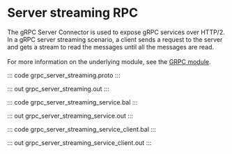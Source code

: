 # Server streaming RPC

The gRPC Server Connector is used to expose gRPC services over HTTP/2.
In a gRPC server streaming scenario, a client sends a request to the server and gets a stream to read the messages until all the messages are read.<br/><br/>
For more information on the underlying module, 
see the [GRPC module](https://docs.central.ballerina.io/ballerina/grpc/latest/).

::: code grpc_server_streaming.proto :::

::: out grpc_server_streaming.out :::

::: code grpc_server_streaming_service.bal :::

::: out grpc_server_streaming_service.out :::

::: code grpc_server_streaming_service_client.bal :::

::: out grpc_server_streaming_service_client.out :::
